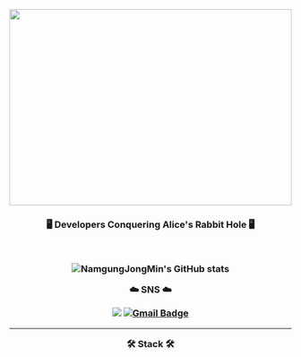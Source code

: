 <img width="100%" height="350px" src="https://private-user-images.githubusercontent.com/100336573/385580042-fa826dff-b19d-4338-8d35-1744135581ac.gif?jwt=eyJhbGciOiJIUzI1NiIsInR5cCI6IkpXVCJ9.eyJpc3MiOiJnaXRodWIuY29tIiwiYXVkIjoicmF3LmdpdGh1YnVzZXJjb250ZW50LmNvbSIsImtleSI6ImtleTUiLCJleHAiOjE3MzE0NzQyNzEsIm5iZiI6MTczMTQ3Mzk3MSwicGF0aCI6Ii8xMDAzMzY1NzMvMzg1NTgwMDQyLWZhODI2ZGZmLWIxOWQtNDMzOC04ZDM1LTE3NDQxMzU1ODFhYy5naWY_WC1BbXotQWxnb3JpdGhtPUFXUzQtSE1BQy1TSEEyNTYmWC1BbXotQ3JlZGVudGlhbD1BS0lBVkNPRFlMU0E1M1BRSzRaQSUyRjIwMjQxMTEzJTJGdXMtZWFzdC0xJTJGczMlMkZhd3M0X3JlcXVlc3QmWC1BbXotRGF0ZT0yMDI0MTExM1QwNDU5MzFaJlgtQW16LUV4cGlyZXM9MzAwJlgtQW16LVNpZ25hdHVyZT00NDQ1MDg0YmExMDgzNGM3M2IwNGNiYWY1M2MwZjYxZTI0YmRlYzY2YTcwMDdmYzRhMGFiZmFiZWRjNTkxMmVhJlgtQW16LVNpZ25lZEhlYWRlcnM9aG9zdCJ9.RjrDbvK95lHs2IcjKMKCU18V1Tw5mCWw4sRg-gy28VM"/>

<h3 align="center">
🖥️ Developers Conquering Alice's Rabbit Hole 🖥️
<p align="center">

<br>

![NamgungJongMin's GitHub stats](https://github-readme-stats.vercel.app/api?username=NamgungJongMin)

:cloud: SNS :cloud: 
<br>

<a href="https://namgungjongmin.github.io/" target="_blank"><img src="https://img.shields.io/badge/Blog-white.svg?logo=github&logoColor=black&style=flat&link=https://namgungjongmin.github.io/"/></a>
[![Gmail Badge](https://img.shields.io/badge/Gmail-D14836?style=flat&logo=Gmail&logoColor=white)](jmnamgung@gmail.com)

---

<p align="center">
🛠 Stack 🛠

